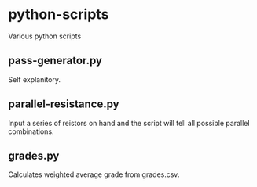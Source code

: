 # python-scripts
Various python scripts

## pass-generator.py

Self explanitory.

## parallel-resistance.py

Input a series of reistors on hand and the script will tell all possible parallel combinations.

## grades.py

Calculates weighted average grade from grades.csv.
